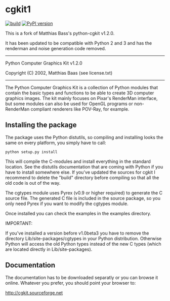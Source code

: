 # cgkit1

[![build](https://github.com/strawlab/cgkit1/workflows/build-and-test/badge.svg?branch=master)](https://github.com/strawlab/cgkit1/actions?query=branch%3Amaster)
[![PyPI version](https://badge.fury.io/py/cgkit1.svg)](https://badge.fury.io/py/cgkit1)

This is a fork of Matthias Bass's python-cgkit v1.2.0.

It has been updated to be compatible with Python 2 and 3 and has the
renderman and noise generation code removed.

<hr>
Python Computer Graphics Kit v1.2.0

Copyright (C) 2002, Matthias Baas (see license.txt)
<hr>

The Python Computer Graphics Kit is a collection of Python modules
that contain the basic types and functions to be able to create 3D
computer graphics images. The kit mainly focuses on Pixar's RenderMan
interface, but some modules can also be used for OpenGL programs or
non-RenderMan compliant renderers like POV-Ray, for example.

## Installing the package

The package uses the Python distutils, so compiling and installing
looks the same on every platform, you simply have to call:

```
python setup.py install
```

This will compile the C-modules and install everything in the standard
location. See the distutils documentation that are coming with Python
if you have to install somewhere else.
If you've updated the sources for cgkit I recommend to delete the "build"
directory before compiling so that all the old code is out of the way.

The cgtypes module uses Pyrex (v0.9 or higher required) to generate
the C source file. The generated C file is included in the source
package, so you only need Pyrex if you want to modify the cgtypes module.

Once installed you can check the examples in the examples directory.

IMPORTANT:

If you've installed a version before v1.0beta3 you have to remove
the directory Lib/site-packages/cgtypes in your Python distribution.
Otherwise Python will access the old Python types instead of the
new C types (which are located directly in Lib/site-packages).

## Documentation

The documentation has to be downloaded separatly or you can browse
it online. Whatever you prefer, you should point your browser to:

http://cgkit.sourceforge.net

